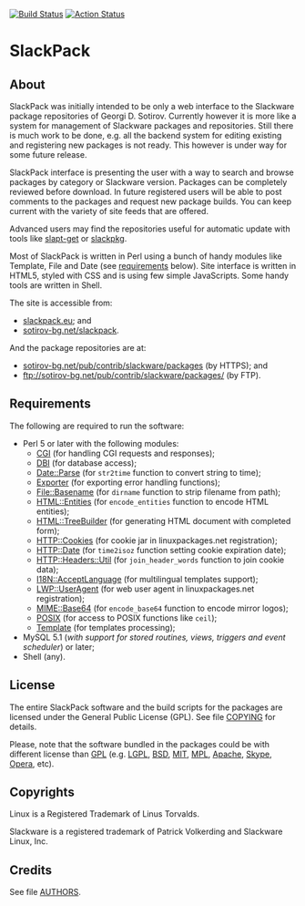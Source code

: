 [![Build Status](https://travis-ci.com/gdsotirov/slackpack.svg?branch=master)](https://travis-ci.com/gdsotirov/slackpack)
[![Action Status](https://github.com/gdsotirov/slackpack/workflows/Perl-CI/badge.svg)](https://github.com/gdsotirov/slackpack/actions?query=workflow%3APerl-CI)

# SlackPack

About
------------------------------------------------------------------------------
SlackPack was initially intended to be only a web interface to the
Slackware package repositories of Georgi D. Sotirov. Currently however it is
more like a system for management of Slackware packages and repositories.
Still there is much work to be done, e.g. all the backend system for editing
existing and registering new packages is not ready. This however is under way
for some future release.

SlackPack interface is presenting the user with a way to search and browse
packages by category or Slackware version. Packages can be completely
reviewed before download. In future registered users will be able to post
comments to the packages and request new package builds. You can keep current
with the variety of site feeds that are offered.

Advanced users may find the repositories useful for automatic update with
tools like [slapt-get](https://software.jaos.org/#slapt-get) or
[slackpkg](https://slackpkg.org/).

Most of SlackPack is written in Perl using a bunch of handy modules like
Template, File and Date (see [requirements](#requirements) below). Site
interface is written in HTML5, styled with CSS and is using few simple
JavaScripts. Some handy tools are written in Shell.

The site is accessible from:
  * [slackpack.eu](https://slackpack.eu/); and
  * [sotirov-bg.net/slackpack](https://sotirov-bg.net/slackpack/).

And the package repositories are at:
  * [sotirov-bg.net/pub/contrib/slackware/packages](https://ftp.sotirov-bg.net/pub/contrib/slackware/packages/)
  (by HTTPS); and
  * ftp://sotirov-bg.net/pub/contrib/slackware/packages/ (by FTP).

Requirements
------------------------------------------------------------------------------
The following are required to run the software:

 * Perl 5 or later with the following modules:
   - [CGI](https://metacpan.org/pod/CGI) (for handling CGI requests and
    responses);
   - [DBI](https://metacpan.org/pod/DBI) (for database access);
   - [Date::Parse](https://metacpan.org/pod/Date::Parse) (for `str2time`
    function to convert string to time);
   - [Exporter](https://metacpan.org/pod/Exporter) (for exporting error
   handling functions);
   - [File::Basename](https://metacpan.org/pod/File::Basename) (for `dirname`
   function to strip filename from path);
   - [HTML::Entities](https://metacpan.org/pod/HTML::Entities) (for
   `encode_entities` function to encode HTML entities);
   - [HTML::TreeBuilder](https://metacpan.org/pod/HTML::TreeBuilder) (for
   generating HTML document with completed form);
   - [HTTP::Cookies](https://metacpan.org/pod/HTTP::Cookies) (for cookie jar
   in linuxpackages.net registration);
   - [HTTP::Date](https://metacpan.org/pod/HTTP::Date) (for `time2isoz`
   function setting cookie expiration date);
   - [HTTP::Headers::Util](https://metacpan.org/pod/HTTP::Headers::Util) (for
   `join_header_words` function to join cookie data);
   - [I18N::AcceptLanguage](https://metacpan.org/pod/I18N::AcceptLanguage)
   (for multilingual templates support);
   - [LWP::UserAgent](https://metacpan.org/pod/LWP::UserAgent) (for web user
   agent in linuxpackages.net registration);
   - [MIME::Base64](https://metacpan.org/pod/MIME::Base64) (for
   `encode_base64` function to encode mirror logos);
   - [POSIX](https://metacpan.org/pod/distribution/perl/ext/POSIX/lib/POSIX.pod)
   (for access to POSIX functions like `ceil`);
   - [Template](https://metacpan.org/pod/Template) (for templates processing);
 * MySQL 5.1 (_with support for stored routines, views, triggers and event_
   _scheduler_) or later;
 * Shell (any).

License
------------------------------------------------------------------------------
The entire SlackPack software and the build scripts for the packages are
licensed under the General Public License (GPL). See file [COPYING](COPYING)
for details.

Please, note that the software bundled in the packages could be with
different license than [GPL](https://opensource.org/licenses/gpl-license)
(e.g.
[LGPL](https://opensource.org/licenses/lgpl-license),
[BSD](https://en.wikipedia.org/wiki/BSD_licenses),
[MIT](https://opensource.org/licenses/MIT),
[MPL](https://www.mozilla.org/en-US/MPL/2.0/),
[Apache](https://www.apache.org/licenses/LICENSE-2.0),
[Skype](https://web.archive.org/web/20071203020218/https://www.skype.com/company/legal/eula/index.html),
[Opera](https://www.opera.com/eula/computers),
etc).

Copyrights
------------------------------------------------------------------------------
Linux is a Registered Trademark of Linus Torvalds.

Slackware is a registered trademark of Patrick Volkerding and Slackware Linux,
Inc.

Credits
------------------------------------------------------------------------------
See file [AUTHORS](AUTHORS).

